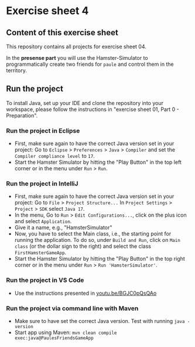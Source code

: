 # Exercise sheet 4

## Content of this exercise sheet
This repository contains all projects for exercise sheet 04.

In the **presense part** you will use the Hamster-Simulator to programmatically create two friends for `paule` and control them in the territory.

## Run the project
To install Java, set up your IDE and clone the repository into your workspace, please follow the instructions in "exercise sheet 01, Part 0 - Preparation".

### Run the project in Eclipse
- First, make sure again to have the correct Java version set in your project: Go to `Eclipse` > `Preferences` > `Java` > `Compiler` and set the `Compiler compliance level` to `17`.
- Start the Hamster Simulator by hitting the "Play Button" in the top left corner or in the menu under `Run` > `Run`.

### Run the project in IntelliJ
- First, make sure again to have the correct Java version set in your project: Go to `File` > `Project Structure...` In `Project Settings` > `Project` > `SDK` select `Java 17`.
- In the menu, Go to `Run` > `Edit Configurations...`, click on the plus icon and select `Application`.
- Give it a name, e.g., "HamsterSimulator"
- Now, you have to select the Main class, i.e., the starting point for running the application. To do so, under `Build and Run`, click on `Main class` (or the dollar sign to the right) and select the class `FirstHamsterGameApp`.
- Start the Hamster Simulator by hitting the "Play Button" in the top right corner or in the menu under `Run` > `Run 'HamsterSimulator'`.

### Run the project in VS Code
- Use the instructions presented in [youtu.be/BGJC0pQsQAo](https://youtu.be/BGJC0pQsQAo)

### Run the project via command line with Maven
- Make sure to have set the correct Java version. Test with running `java -version`
- Start app using Maven: `mvn clean compile exec:java@PaulesFriendsGameApp`
 

